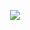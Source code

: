 <p align="center"><a href="https://www.youtube.com/watch?v=yPYZpwSpKmA"><img src="https://i.giphy.com/RThN0hOS2GO4M.gif" /></a></p>